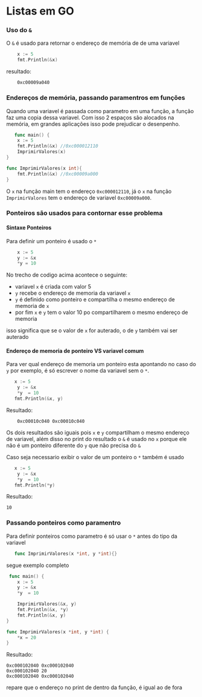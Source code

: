 # Listas em GO

### Uso do `&`

O `&` é usado para retornar o endereço de memória de de uma variavel

```go
    x := 5
    fmt.Println(&x)
```

resultado:

```
    0xc00009a040
```

### Endereços de memória, passando paramentros em funções

Quando uma variavel é passada como parametro em uma função, a função faz uma copia dessa variavel. Com isso 2 espaços são alocados na memória, em grandes aplicações isso pode prejudicar o desenpenho.

```go
   func main() {
	x := 5
	fmt.Println(&x) //0xc000012110
	ImprimirValores(x)
}

func ImprimirValores(x int){
	fmt.Println(&x) //0xc00009a000
}
```

O `x` na função main tem o endereço `0xc000012110`, já o `x` na função `ImprimirValores` tem o endereço de variavel `0xc00009a000`.

### Ponteiros são usados para contornar esse problema

#### Sintaxe Ponteiros

Para definir um ponteiro é usado o `*`

```go
    x := 5
    y := &x
    *y = 10
```

No trecho de codigo acima acontece o seguinte:

- variavel `x` é criada com valor 5
- `y` recebe o endereço de memoria da variavel `x`
- `y` é definido como ponteiro e compartilha o mesmo endereço de memoria de `x`
- por fim `x` e `y` tem o valor 10 po compartilharem o mesmo endereço de memoria

isso significa que se o valor de `x` for auterado, o de `y` também vai ser auterado

#### Endereço de memoria de ponteiro VS variavel comum

Para ver qual endereço de memoria um ponteiro esta apontando no caso do `y` por exemplo, é só escrever o nome da variavel sem o `*`.

```go
   x := 5
	y := &x
	*y  = 10
   fmt.Println(&x, y)
```

Resultado:

```
    0xc00010c040 0xc00010c040
```

Os dois resultados são iguais pois `x` e `y` compartilham o mesmo endereço de variavel, além disso no print do resultado o `&` é usado no `x` porque ele não é um ponteiro diferente do `y` que não precisa do `&`

Caso seja necessario exibir o valor de um ponteiro o `*` também é usado

```go
   x := 5
	y := &x
	*y  = 10
   fmt.Println(*y)
```

Resultado:

```
10
```

### Passando ponteiros como paramentro

Para definir ponteiros como parametro é só usar o `*` antes do tipo da variavel

```go
   func ImprimirValores(x *int, y *int){}
```

segue exemplo completo

```go
 func main() {
	x := 5
	y := &x
	*y  = 10

	ImprimirValores(&x, y)
	fmt.Println(&x, *y)
	fmt.Println(&x, y)
}

func ImprimirValores(x *int, y *int) {
	*x = 20
}
```

Resultado:

```
0xc000102040 0xc000102040
0xc000102040 20
0xc000102040 0xc000102040
```

repare que o endereço no print de dentro da função, é igual ao de fora
